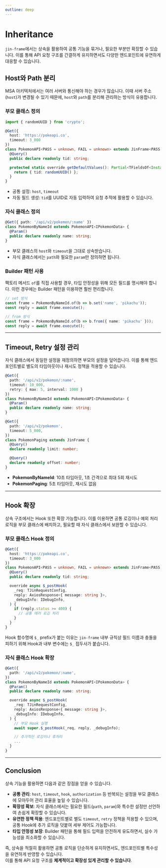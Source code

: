 ```yaml
---
outline: deep
---
```


# Inheritance

`jin-frame`에서는 상속을 활용하여 공통 기능을 묶거나, 필요한 부분만 확장할 수 있습니다. 이를 통해 API 요청 구조를 간결하게 유지하면서도 다양한 엔드포인트에 유연하게 대응할 수 있습니다.

## Host와 Path 분리

MSA 아키텍처에서는 여러 서버와 통신해야 하는 경우가 많습니다. 이때 서버 주소(`host`)가 변경될 수 있기 때문에, `host`와 `path`를 분리해 관리하는 방식이 유용합니다.

### 부모 클래스 정의

```ts
import { randomUUID } from 'crypto';

@Get({ 
  host: 'https://pokeapi.co',
  timeout: 3_000
})
class PokemonAPI<PASS = unknown, FAIL = unknown> extends JinFrame<PASS, FAIL> {
  @Query()
  public declare readonly tid: string;

  protected static override getDefaultValues(): Partial<TFieldsOf<InstanceType<typeof PokemonAPI>>> {
    return { tid: randomUUID() };
  }
}
```

- 공통 설정: `host`, `timeout`  
- 자동 필드 생성: `tid`를 UUID로 자동 입력하여 요청 추적에 활용할 수 있습니다.

### 자식 클래스 정의

```ts
@Get({ path: '/api/v2/pokemon/:name' })
class PokemonByNameId extends PokemonAPI<IPokemonData> {
  @Param()
  public declare readonly name: string;
}
```

- 부모 클래스의 `host`와 `timeout`을 그대로 상속받습니다.  
- 자식 클래스에서는 `path`와 필요한 `param`만 정의하면 됩니다.

### Builder 패턴 사용

팩토리 메서드 `of`를 직접 사용할 경우, 타입 안정성을 위해 모든 필드를 명시해야 합니다. 이런 경우에는 Builder 패턴을 이용하면 훨씬 편리합니다.

```ts
// set 방식
const frame = PokemonByNameId.of(b => b.set('name', 'pikachu'));
const reply = await frame.execute();

// from 방식
const frame = PokemonByNameId.of(b => b.from({ name: 'pikachu' }));
const reply = await frame.execute();
```

---

## Timeout, Retry 설정 관리

자식 클래스에서 동일한 설정을 재정의하면 부모의 설정을 덮어씁니다. 이를 통해 엔드포인트별로 별도의 타임아웃이나 재시도 정책을 적용할 수 있습니다.

```ts
@Get({ 
  path: '/api/v2/pokemon/:name',
  timeout: 10_000,
  retry: { max: 5, interval: 1000 }
})
class PokemonByNameId extends PokemonAPI<IPokemonData> {
  @Param()
  public declare readonly name: string;
}

@Get({ 
  path: '/api/v2/pokemon',
  timeout: 5_000,
})
class PokemonPaging extends JinFrame {
  @Query()
  declare readonly limit: number;

  @Query()
  declare readonly offset: number;
}
```

- **PokemonByNameId**: 10초 타임아웃, 1초 간격으로 최대 5회 재시도  
- **PokemonPaging**: 5초 타임아웃, 재시도 없음  

---

## Hook 확장

상속 구조에서는 Hook 또한 확장 가능합니다. 이를 이용하면 공통 로깅이나 예외 처리 로직을 부모 클래스에 배치하고, 필요할 때 자식 클래스에서 보완할 수 있습니다.

### 부모 클래스 Hook 정의

```ts
@Get({ 
  host: 'https://pokeapi.co',
  timeout: 3_000
})
class PokemonAPI<PASS = unknown, FAIL = unknown> extends JinFrame<PASS, FAIL> {
  @Query()
  public declare readonly tid: string;

  override async $_postHook(
    _req: TJinRequestConfig,
    reply: AxiosResponse<{ message: string }>,
    _debugInfo: IDebugInfo,
  ) {
    if (reply.status >= 400) {
      // 공통 에러 로깅 처리
    }
  }
}
```

Hook 함수명에 `$_` prefix가 붙는 이유는 `jin-frame` 내부 규칙상 필드 이름과 충돌을 피하기 위해 Hook과 내부 변수에는 `$_` 접두사가 붙습니다.

### 자식 클래스 Hook 확장

```ts
@Get({ 
  path: '/api/v2/pokemon/:name',
})
class PokemonByNameId extends PokemonAPI<IPokemonData> {
  @Param()
  public declare readonly name: string;

  override async $_postHook(
    _req: TJinRequestConfig,
    reply: AxiosResponse<{ message: string }>,
    _debugInfo: IDebugInfo,
  ) {
    // 부모 Hook 실행
    await super.$_postHook(_req, reply, _debugInfo);

    // 추가적인 로깅이나 후처리
    ...
  }
}
```

---

## Conclusion

상속 기능을 활용하면 다음과 같은 장점을 얻을 수 있습니다.

- **공통 관리**: `host`, `timeout`, `hook`, `authorization` 등 반복되는 설정을 부모 클래스에 모아두어 관리 효율을 높일 수 있습니다.  
- **확장성 확보**: 자식 클래스에서는 필요한 필드(`path`, `param`)와 특수한 설정만 선언하여 손쉽게 확장할 수 있습니다.  
- **유연한 정책 적용**: 엔드포인트별로 별도 `timeout`, `retry` 정책을 적용할 수 있으며, 공통 Hook에 추가 로직을 덧붙여 세부 제어도 가능합니다.  
- **타입 안정성 보장**: Builder 패턴을 통해 필드 입력을 안전하게 유도하면서, 실수 가능성을 최소화할 수 있습니다.  

즉, 상속을 적절히 활용하면 공통 로직을 단순하게 유지하면서도, 엔드포인트별 특수성을 유연하게 반영할 수 있습니다.  
이를 통해 API 요청 구조를 **체계적이고 확장성 있게 관리할 수 있습니다**.
